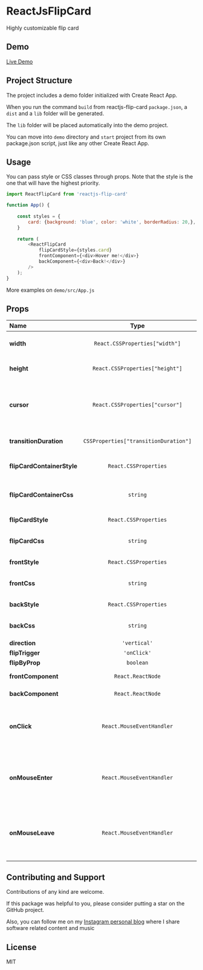 # ReactJsFlipCard
Highly customizable flip card

## Demo
[Live Demo](https://react-flip-card-demo.surge.sh/)

## Project Structure
The project includes a demo folder initialized with Create React App.

When you run the command ```build``` from reactjs-flip-card ```package.json```, a ```dist``` and a ```lib``` folder will be generated.

The ```lib``` folder will be placed automatically into the demo project.

You can move into ```demo``` directory and ```start``` project from its own package.json script, just like any other Create React App.

## Usage

You can pass style or CSS classes through props. Note that the style is the one that will have the highest priority.
```js
import ReactFlipCard from 'reactjs-flip-card'

function App() {
    
    const styles = {
        card: {background: 'blue', color: 'white', borderRadius: 20,},
    }
    
    return (
        <ReactFlipCard
            flipCardStyle={styles.card}
            frontComponent={<div>Hover me!</div>}
            backComponent={<div>Back!</div>}
        />
    );
}
```
More examples on `demo/src/App.js`
## Props

|Name|Type|Default|Description|
|:--|:--:|:-----:|:----------|
|**width**|<code>React.CSSProperties["width"]</code>|`'100px'`|The width of the div container|
|**height**|<code>React.CSSProperties["height"]</code>|`'100px'`|The height of the div container|
|**cursor**|<code>React.CSSProperties["cursor"]</code>|`'default'`|The cursor type that appear when mouse hover the div container|
|**transitionDuration**|<code>CSSProperties["transitionDuration"]</code>|`'0.5s'`|The transition duration of the div container|
|**flipCardContainerStyle**|<code>React.CSSProperties</code>|`{}`|The ```style``` of the div container|
|**flipCardContainerCss**|<code>string</code>|`''`|The additional ```className``` of the div container|
|**flipCardStyle**|<code>React.CSSProperties</code>|`{}`|The ```style``` of the card itself|
|**flipCardCss**|<code>string</code>|`''`|The additional ```className``` of the card itself|
|**frontStyle**|<code>React.CSSProperties</code>|`{}`|The ```style``` of the front card|
|**frontCss**|<code>string</code>|`''`|The additional ```className``` of the front card|
|**backStyle**|<code>React.CSSProperties</code>|`{}`|The ```style``` of the back card|
|**backCss**|<code>string</code>|`''`|The additional ```className``` of the back card|
|**direction**|<code>'vertical' | 'horizontal'</code>|`'horizontal'`|The direction of the flip card|
|**flipTrigger**|<code>'onClick' | 'onHover' | 'disabled' | undefined</code>|`'onHover'`|The event that trigger the flip|
|**flipByProp**|<code>boolean | undefined</code>|`undefined`|Eventually handle flip from boolean prop. Eventually you can set `flipTrigger` to `'disabled'` if this prop is enabled|
|**frontComponent**|<code>React.ReactNode</code>|`<div>Front</div>`|Any JSX Component|
|**backComponent**|<code>React.ReactNode</code>|`<div>Back</div>`|Any JSX Component|
|**onClick**|<code>React.MouseEventHandler<HTMLDivElement></code>|`() => undefined`|Any callback assigned to the onClick event. This event relates to the card container|
|**onMouseEnter**|<code>React.MouseEventHandler<HTMLDivElement></code>|`() => undefined`|Any callback assigned to the onMouseEnter event. This event relates to the card container|
|**onMouseLeave**|<code>React.MouseEventHandler<HTMLDivElement></code>|`() => undefined`|Any callback assigned to the onMouseLeave event. This event relates to the card container|


## Contributing and Support
Contributions of any kind are welcome.

If this package was helpful to you, please consider putting a star on the GitHub project.

Also, you can follow me on my [Instagram personal blog](https://www.instagram.com/minudaje/) where I share software related content and music
## License
MIT
